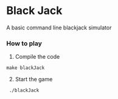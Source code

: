 # Black Jack
A basic command line blackjack simulator
### How to play
1) Compile the code
 ``` shell
 make blackJack
 ```
 2) Start the game
```shell
 ./blackJack
```
 
